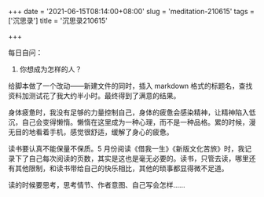 +++
date = '2021-06-15T08:14:00+08:00'
slug = 'meditation-210615'
tags = ['沉思录']
title = '沉思录210615'

+++

每日自问：

1. 你想成为怎样的人？

给脚本做了一个改动——新建文件的同时，插入 markdown 格式的标题名，查找资料加测试花了我大约半小时。最终得到了满意的结果。

身体疲惫时，我没有足够的力量控制自己，身体的疲惫会感染精神，让精神陷入低沉，自己会变得懒惰。懒惰在这里成为一种心理，而不是一种品格。累的时候，漫无目的地看着手机，感觉很舒适，缓解了身心的疲惫。

读书要认真不能保量不保质。5 月份阅读《借我一生》《新版文化苦旅》时，我记录下了自己每次阅读的页数，其实是这也是毫无必要的。读书，只管去读，哪里还有其他限制，和读书带给自己的快乐相比，其他的琐事都显得微不足道。

读的时候要思考，思考情节、作者意图、自己写会怎样……
